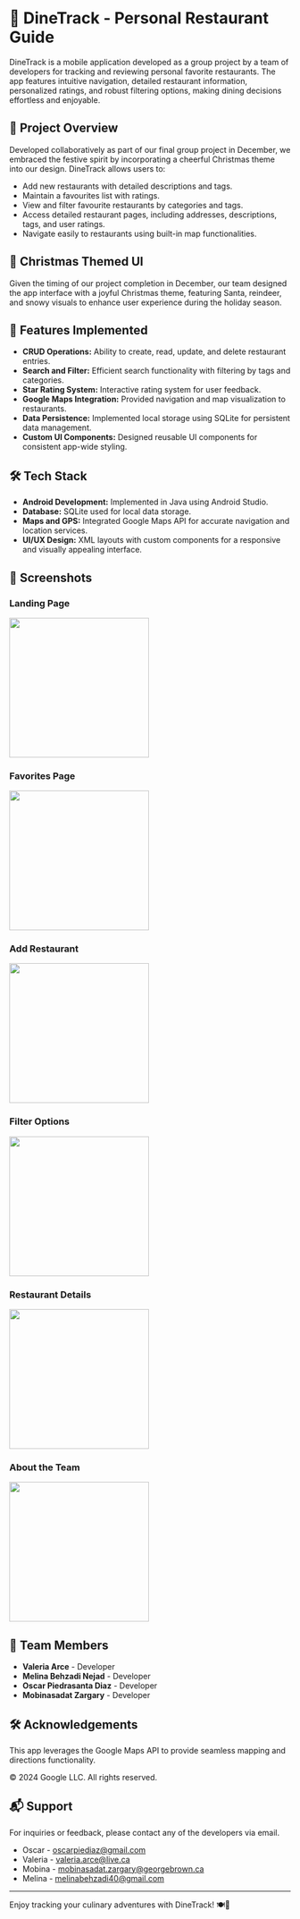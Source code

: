 
# 🎄 DineTrack - Personal Restaurant Guide

DineTrack is a mobile application developed as a group project by a team of developers for tracking and reviewing personal favorite restaurants. The app features intuitive navigation, detailed restaurant information, personalized ratings, and robust filtering options, making dining decisions effortless and enjoyable.

## 🌟 Project Overview

Developed collaboratively as part of our final group project in December, we embraced the festive spirit by incorporating a cheerful Christmas theme into our design. DineTrack allows users to:

- Add new restaurants with detailed descriptions and tags.
- Maintain a favourites list with ratings.
- View and filter favourite restaurants by categories and tags.
- Access detailed restaurant pages, including addresses, descriptions, tags, and user ratings.
- Navigate easily to restaurants using built-in map functionalities.

## 🎅 Christmas Themed UI

Given the timing of our project completion in December, our team designed the app interface with a joyful Christmas theme, featuring Santa, reindeer, and snowy visuals to enhance user experience during the holiday season.

## 📌 Features Implemented

- **CRUD Operations:** Ability to create, read, update, and delete restaurant entries.
- **Search and Filter:** Efficient search functionality with filtering by tags and categories.
- **Star Rating System:** Interactive rating system for user feedback.
- **Google Maps Integration:** Provided navigation and map visualization to restaurants.
- **Data Persistence:** Implemented local storage using SQLite for persistent data management.
- **Custom UI Components:** Designed reusable UI components for consistent app-wide styling.

## 🛠 Tech Stack

- **Android Development:** Implemented in Java using Android Studio.
- **Database:** SQLite used for local data storage.
- **Maps and GPS:** Integrated Google Maps API for accurate navigation and location services.
- **UI/UX Design:** XML layouts with custom components for a responsive and visually appealing interface.

## 📸 **Screenshots**

### Landing Page
<img src="Readme_Assets/Landing_Page.png" width="250"/>

### Favorites Page
<img src="Readme_Assets/Favourites_Page.png" width="250"/>

### Add Restaurant
<img src="Readme_Assets/Add_Restaurant_Page.png" width="250"/>

### Filter Options
<img src="Readme_Assets/Filter_Tab.png" width="250"/>

### Restaurant Details
<img src="Readme_Assets/Restaurant_Details_Page.png" width="250"/>

### About the Team
<img src="Readme_Assets/Team_About_Page.png" width="250"/>


## 👥 Team Members

- **Valeria Arce** - Developer
- **Melina Behzadi Nejad** - Developer
- **Oscar Piedrasanta Diaz** - Developer
- **Mobinasadat Zargary** - Developer

## 🛠 Acknowledgements

This app leverages the Google Maps API to provide seamless mapping and directions functionality.

© 2024 Google LLC. All rights reserved.

## 📬 Support

For inquiries or feedback, please contact any of the developers via email.

- Oscar - oscarpiediaz@gmail.com
- Valeria - valeria.arce@live.ca
- Mobina - mobinasadat.zargary@georgebrown.ca
- Melina - melinabehzadi40@gmail.com
---

Enjoy tracking your culinary adventures with DineTrack! 🍽🎉

